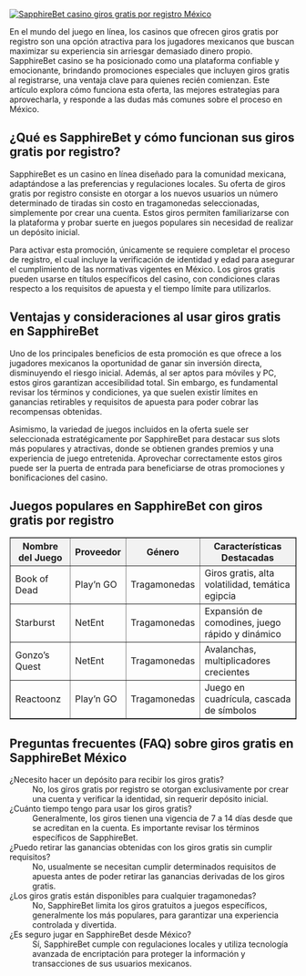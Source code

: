 [![SapphireBet casino giros gratis por registro México](https://123-caf.pages.dev/gitsignup.png)](https://vrmoo.ru/Bt82HjjY)

<div>   <p>En el mundo del juego en línea, los casinos que ofrecen giros gratis por registro son una opción atractiva para los jugadores mexicanos que buscan maximizar su experiencia sin arriesgar demasiado dinero propio. SapphireBet casino se ha posicionado como una plataforma confiable y emocionante, brindando promociones especiales que incluyen giros gratis al registrarse, una ventaja clave para quienes recién comienzan. Este artículo explora cómo funciona esta oferta, las mejores estrategias para aprovecharla, y responde a las dudas más comunes sobre el proceso en México.</p>    <h2>¿Qué es SapphireBet y cómo funcionan sus giros gratis por registro?</h2>   <p>SapphireBet es un casino en línea diseñado para la comunidad mexicana, adaptándose a las preferencias y regulaciones locales. Su oferta de giros gratis por registro consiste en otorgar a los nuevos usuarios un número determinado de tiradas sin costo en tragamonedas seleccionadas, simplemente por crear una cuenta. Estos giros permiten familiarizarse con la plataforma y probar suerte en juegos populares sin necesidad de realizar un depósito inicial.</p>   <p>Para activar esta promoción, únicamente se requiere completar el proceso de registro, el cual incluye la verificación de identidad y edad para asegurar el cumplimiento de las normativas vigentes en México. Los giros gratis pueden usarse en títulos específicos del casino, con condiciones claras respecto a los requisitos de apuesta y el tiempo límite para utilizarlos.</p>    <h2>Ventajas y consideraciones al usar giros gratis en SapphireBet</h2>   <p>Uno de los principales beneficios de esta promoción es que ofrece a los jugadores mexicanos la oportunidad de ganar sin inversión directa, disminuyendo el riesgo inicial. Además, al ser aptos para móviles y PC, estos giros garantizan accesibilidad total. Sin embargo, es fundamental revisar los términos y condiciones, ya que suelen existir límites en ganancias retirables y requisitos de apuesta para poder cobrar las recompensas obtenidas.</p>   <p>Asimismo, la variedad de juegos incluidos en la oferta suele ser seleccionada estratégicamente por SapphireBet para destacar sus slots más populares y atractivas, donde se obtienen grandes premios y una experiencia de juego entretenida. Aprovechar correctamente estos giros puede ser la puerta de entrada para beneficiarse de otras promociones y bonificaciones del casino.</p>    <h2>Juegos populares en SapphireBet con giros gratis por registro</h2>   <table border="1" cellpadding="5" cellspacing="0" style="border-collapse: collapse; width: 100%;">     <thead>       <tr style="background-color: #f2f2f2;">         <th>Nombre del Juego</th>         <th>Proveedor</th>         <th>Género</th>         <th>Características Destacadas</th>       </tr>     </thead>     <tbody>       <tr>         <td>Book of Dead</td>         <td>Play’n GO</td>         <td>Tragamonedas</td>         <td>Giros gratis, alta volatilidad, temática egipcia</td>       </tr>       <tr>         <td>Starburst</td>         <td>NetEnt</td>         <td>Tragamonedas</td>         <td>Expansión de comodines, juego rápido y dinámico</td>       </tr>       <tr>         <td>Gonzo’s Quest</td>         <td>NetEnt</td>         <td>Tragamonedas</td>         <td>Avalanchas, multiplicadores crecientes</td>       </tr>       <tr>         <td>Reactoonz</td>         <td>Play’n GO</td>         <td>Tragamonedas</td>         <td>Juego en cuadrícula, cascada de símbolos</td>       </tr>     </tbody>   </table>    <h2>Preguntas frecuentes (FAQ) sobre giros gratis en SapphireBet México</h2>   <dl>     <dt>¿Necesito hacer un depósito para recibir los giros gratis?</dt>     <dd>No, los giros gratis por registro se otorgan exclusivamente por crear una cuenta y verificar la identidad, sin requerir depósito inicial.</dd>      <dt>¿Cuánto tiempo tengo para usar los giros gratis?</dt>     <dd>Generalmente, los giros tienen una vigencia de 7 a 14 días desde que se acreditan en la cuenta. Es importante revisar los términos específicos de SapphireBet.</dd>      <dt>¿Puedo retirar las ganancias obtenidas con los giros gratis sin cumplir requisitos?</dt>     <dd>No, usualmente se necesitan cumplir determinados requisitos de apuesta antes de poder retirar las ganancias derivadas de los giros gratis.</dd>      <dt>¿Los giros gratis están disponibles para cualquier tragamonedas?</dt>     <dd>No, SapphireBet limita los giros gratuitos a juegos específicos, generalmente los más populares, para garantizar una experiencia controlada y divertida.</dd>      <dt>¿Es seguro jugar en SapphireBet desde México?</dt>     <dd>Sí, SapphireBet cumple con regulaciones locales y utiliza tecnología avanzada de encriptación para proteger la información y transacciones de sus usuarios mexicanos.</dd>   </dl>   </div>